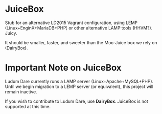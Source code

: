 # JuiceBox
Stub for an alternative LD2015 Vagrant configuration, using LEMP (Linux+EnginX+MariaDB+PHP) or other alternative LAMP tools (HHVM?). Juicy.

It should be smaller, faster, and sweeter than the Moo-Juice box we rely on (DairyBox).

# Important Note on JuiceBox
Ludum Dare currently runs a LAMP server (Linux+Apache+MySQL+PHP). Until we begin migration to a LEMP server (or equivalent), this project will remain inactive.

If you wish to contribute to Ludum Dare, use **DairyBox**. JuiceBox is not supported at this time.
